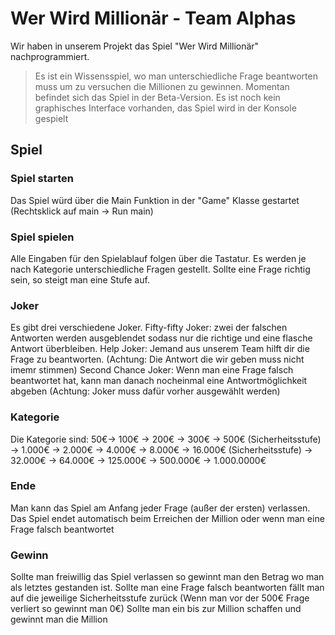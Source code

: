 # Wer Wird Millionär - Team Alphas
Wir haben in unserem Projekt das Spiel "Wer Wird Millionär" nachprogrammiert.
> Es ist ein Wissensspiel, wo man unterschiedliche Frage beantworten muss um zu versuchen die Millionen zu gewinnen.
Momentan befindet sich das Spiel in der Beta-Version.
Es ist noch kein graphisches Interface vorhanden, das Spiel wird in der Konsole gespielt

## Spiel
### Spiel starten
Das Spiel würd über die Main Funktion in der "Game" Klasse gestartet (Rechtsklick auf main -> Run main)

### Spiel spielen
Alle Eingaben für den Spielablauf folgen über die Tastatur. 
Es werden je nach Kategorie unterschiedliche Fragen gestellt.
Sollte eine Frage richtig sein, so steigt man eine Stufe auf.

### Joker
Es gibt drei verschiedene Joker.
Fifty-fifty Joker: zwei der falschen Antworten werden ausgeblendet sodass nur die richtige und eine flasche Antwort überbleiben.
Help Joker: Jemand aus unserem Team hilft dir die Frage zu beantworten. (Achtung: Die Antwort die wir geben muss nicht imemr stimmen)
Second Chance Joker: Wenn man eine Frage falsch beantwortet hat, kann man danach nocheinmal eine Antwortmöglichkeit abgeben (Achtung: Joker muss dafür vorher ausgewählt werden)

### Kategorie
Die Kategorie sind:
50€-> 100€ -> 200€ -> 300€ -> 500€ (Sicherheitsstufe) -> 1.000€ -> 2.000€ -> 4.000€ -> 8.000€ -> 16.000€ (Sicherheitsstufe) -> 32.000€ -> 64.000€ -> 125.000€ -> 500.000€ -> 1.000.0000€

### Ende
Man kann das Spiel am Anfang jeder Frage (außer der ersten) verlassen.
Das Spiel endet automatisch beim Erreichen der Million oder wenn man eine Frage falsch beantwortet

### Gewinn
Sollte man freiwillig das Spiel verlassen so gewinnt man den Betrag wo man als letztes gestanden ist.
Sollte man eine Frage falsch beantworten fällt man auf die jeweilige Sicherheitsstufe zurück (Wenn man vor der 500€ Frage verliert so gewinnt man 0€)
Sollte man ein bis zur Million schaffen und gewinnt man die Million

